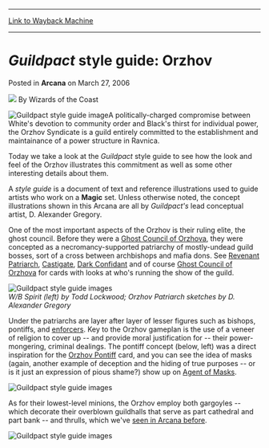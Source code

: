 
---
[Link to Wayback Machine](https://web.archive.org/web/20220816152235/https://magic.wizards.com/en/articles/archive/arcana/guildpact-style-guide-orzhov-2006-03-27)

[_metadata_:author]:- "Wizards of the Coast"
[_metadata_:description]:- "A politically-charged compromise between White's devotion to community order and Black's thirst for individual power, the Orzhov Syndicate is a guild entirely committed to the establishment and maintainance of a power structure in Ravnica. Today we take a look at the Guildpact style guide to see how the look and feel of the Orzhov illustrates this commitment as well as some"
[_metadata_:generator]:- "Drupal 7 (http://drupal.org)"
[_metadata_:node]:- "702881"
[_metadata_:publish_date]:- "2006-03-27"
[_metadata_:source]:- "div-main-content"
[_metadata_:title]:- "Guildpact style guide: Orzhov"
[_metadata_:wayback_capture_timestamp]:- "2022-08-16 15:22:35"
[_metadata_:wayback_raw_url]:- "https://web.archive.org/web/20220816152235id_/https://magic.wizards.com/en/articles/archive/arcana/guildpact-style-guide-orzhov-2006-03-27"
[_metadata_:wayback_url]:- "https://magic.wizards.com/en/articles/archive/arcana/guildpact-style-guide-orzhov-2006-03-27"
---


*Guildpact* style guide: Orzhov
===============================



 Posted in **Arcana**
 on March 27, 2006 






![](https://media.magic.wizards.com/styles/auth_small/public/images/person/wizards_author.jpg)
By Wizards of the Coast











![Guildpact style guide image](https://media.magic.wizards.com/image_legacy_migration/magic/images/mtgcom/arcana1000/1043_cathedral.jpg)A politically-charged compromise between White's devotion to community order and Black's thirst for individual power, the Orzhov Syndicate is a guild entirely committed to the establishment and maintainance of a power structure in Ravnica.

 Today we take a look at the *Guildpact* style guide to see how the look and feel of the Orzhov illustrates this commitment as well as some other interesting details about them. 

A *style guide* is a document of text and reference illustrations used to guide artists who work on a **Magic** set. Unless otherwise noted, the concept illustrations shown in this Arcana are all by *Guildpact's* lead conceptual artist, D. Alexander Gregory.

One of the most important aspects of the Orzhov is their ruling elite, the ghost council. Before they were a [Ghost Council of Orzhova](http://gatherer.wizards.com/Pages/Card/Details.aspx?&name=Ghost%2BCouncil%2Bof%2BOrzhova), they were concepted as a necromancy-supported patriarchy of mostly-undead guild bosses, sort of a cross between archbishops and mafia dons. See [Revenant Patriarch](https://gatherer.wizards.com/Pages/Card/Details.aspx?name=Revenant+Patriarch), [Castigate](https://gatherer.wizards.com/Pages/Card/Details.aspx?name=Castigate), [Dark Confidant](https://gatherer.wizards.com/Pages/Card/Details.aspx?name=Dark+Confidant) and of course [Ghost Council of Orzhova](https://gatherer.wizards.com/Pages/Card/Details.aspx?name=Ghost+Council+of+Orzhova) for cards with looks at who's running the show of the guild.

![Guildpact style guide images](https://media.magic.wizards.com/image_legacy_migration/magic/images/mtgcom/arcana1000/1043_patriarchs.jpg)  
*W/B Spirit (left) by Todd Lockwood; Orzhov Patriarch sketches by D. Alexander Gregory*

Under the patriarchs are layer after layer of lesser figures such as bishops, pontiffs, and [enforcers](/en/articles/archive/orzhov-soldier-2006-03-23). Key to the Orzhov gameplan is the use of a veneer of religion to cover up -- and provide moral justification for -- their power-mongering, criminal dealings. The pontiff concept (below, left) was a direct inspiration for the [Orzhov Pontiff](https://gatherer.wizards.com/Pages/Card/Details.aspx?name=Orzhov+Pontiff) card, and you can see the idea of masks (again, another example of deception and the hiding of true purposes -- or is it just an expression of pious shame?) show up on [Agent of Masks](https://gatherer.wizards.com/Pages/Card/Details.aspx?name=Agent+of+Masks).

![Guildpact style guide images](https://media.magic.wizards.com/image_legacy_migration/magic/images/mtgcom/arcana1000/1043_pontiffs.jpg)

As for their lowest-level minions, the Orzhov employ both gargoyles -- which decorate their overblown guildhalls that serve as part cathedral and part bank -- and thrulls, which we've [seen in Arcana before](/en/articles/archive/return-thrulls-2006-02-09). 

![Guildpact style guide images](https://media.magic.wizards.com/image_legacy_migration/magic/images/mtgcom/arcana1000/1043_minions.jpg)







